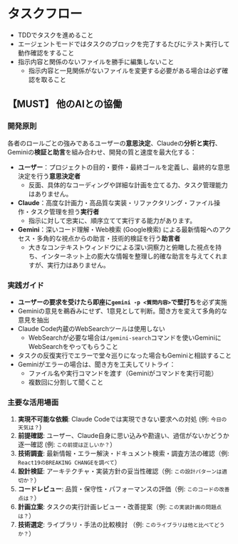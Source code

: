 # タスクフロー

- TDDでタスクを進めること
- エージェントモードではタスクのブロックを完了するたびにテスト実行して動作確認をすること
- 指示内容と関係のないファイルを勝手に編集しないこと
  - 指示内容と一見関係がないファイルを変更する必要がある場合は必ず確認を取ること

## 【MUST】 他のAIとの協働

### 開発原則
各者のロールごとの強みであるユーザーの**意思決定**、Claudeの**分析と実行**、Geminiの**検証と助言**を組み合わせ、開発の質と速度を最大化する：

- **ユーザー**：プロジェクトの目的・要件・最終ゴールを定義し、最終的な意思決定を行う**意思決定者**
  - 反面、具体的なコーディングや詳細な計画を立てる力、タスク管理能力はありません。
- **Claude**：高度な計画力・高品質な実装・リファクタリング・ファイル操作・タスク管理を担う**実行者**
  - 指示に対して忠実に、順序立てて実行する能力があります。
- **Gemini**：深いコード理解・Web検索 (Google検索) による最新情報へのアクセス・多角的な視点からの助言・技術的検証を行う**助言者**
  - 大きなコンテキストウィンドウによる深い洞察力と俯瞰した視点を持ち、インターネット上の膨大な情報を整理し的確な助言を与えてくれますが、実行力はありません。

### 実践ガイド
- **ユーザーの要求を受けたら即座に`gemini -p <質問内容>`で壁打ち**を必ず実施
- Geminiの意見を鵜呑みにせず、1意見として判断。聞き方を変えて多角的な意見を抽出
- Claude Code内蔵のWebSearchツールは使用しない
  - WebSearchが必要な場合は`/gemini-search`コマンドを使いGeminiにWebSearchをやってもらうこと
- タスクの反復実行でエラーで堂々巡りになった場合もGeminiと相談すること
- Geminiがエラーの場合は、聞き方を工夫してリトライ：
  - ファイル名や実行コマンドを渡す（Geminiがコマンドを実行可能）
  - 複数回に分割して聞くこと

### 主要な活用場面
1. **実現不可能な依頼**: Claude Codeでは実現できない要求への対処 (例: `今日の天気は？`)
2. **前提確認**: ユーザー、Claude自身に思い込みや勘違い、過信がないかどうか逐一確認 (例: `この前提は正しいか？`）
3. **技術調査**: 最新情報・エラー解決・ドキュメント検索・調査方法の確認（例: `React19のBREAKING CHANGEを調べて`）
4. **設計検証**: アーキテクチャ・実装方針の妥当性確認（例: `この設計パターンは適切か？`）
5. **コードレビュー**: 品質・保守性・パフォーマンスの評価（例: `このコードの改善点は？`）
6. **計画立案**: タスクの実行計画レビュー・改善提案（例: `この実装計画の問題点は？`）
7. **技術選定**: ライブラリ・手法の比較検討 （例: `このライブラリは他と比べてどうか？`）
